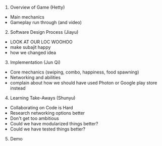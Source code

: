 1. Overview of Game (Hetty)
  - Main mechanics
  - Gameplay run through (and video)
2. Software Design Process (Jiayu)
  - LOOK AT OUR LOC WOOHOO
  - make subajit happy
  - how we changed idea
3. Implementation (Jun Qi)
  - Core mechanics (swiping, combo, happiness, food spawning)
  - Networking and abilities
  - complain about how we should have used Photon or Google play store instead
4. Learning Take-Aways (Shunyu)
  - Collaborating on Code is Hard
  - Research networking options better
  - Don't get too ambitious
  - Could we have modularized things better?
  - Could we have tested things better?
5. Demo




